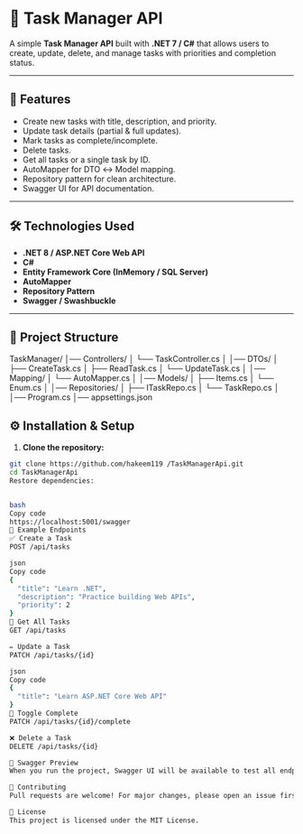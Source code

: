 # 📌 Task Manager API  

A simple **Task Manager API** built with **.NET 7 / C#** that allows users to create, update, delete, and manage tasks with priorities and completion status.  

---

## 🚀 Features  

- Create new tasks with title, description, and priority.  
- Update task details (partial & full updates).  
- Mark tasks as complete/incomplete.  
- Delete tasks.  
- Get all tasks or a single task by ID.  
- AutoMapper for DTO ↔ Model mapping.  
- Repository pattern for clean architecture.  
- Swagger UI for API documentation.  

---

## 🛠️ Technologies Used  

- **.NET 8 / ASP.NET Core Web API**  
- **C#**  
- **Entity Framework Core (InMemory / SQL Server)**  
- **AutoMapper**  
- **Repository Pattern**  
- **Swagger / Swashbuckle**  

---

## 📂 Project Structure  

TaskManager/
│── Controllers/
│ └── TaskController.cs
│
│── DTOs/
│ ├── CreateTask.cs
│ ├── ReadTask.cs
│ └── UpdateTask.cs
│
│── Mapping/
│ └── AutoMapper.cs
│
│── Models/
│ ├── Items.cs
│ └── Enum.cs
│
│── Repositories/
│ ├── ITaskRepo.cs
│ └── TaskRepo.cs
│
│── Program.cs
│── appsettings.json


## ⚙️ Installation & Setup  

1. **Clone the repository:**  
```bash
git clone https://github.com/hakeem119 /TaskManagerApi.git
cd TaskManagerApi
Restore dependencies:


bash
Copy code
https://localhost:5001/swagger
📌 Example Endpoints
✅ Create a Task
POST /api/tasks

json
Copy code
{
  "title": "Learn .NET",
  "description": "Practice building Web APIs",
  "priority": 2
}
📖 Get All Tasks
GET /api/tasks

✏️ Update a Task
PATCH /api/tasks/{id}

json
Copy code
{
  "title": "Learn ASP.NET Core Web API"
}
🔄 Toggle Complete
PATCH /api/tasks/{id}/complete

❌ Delete a Task
DELETE /api/tasks/{id}

📸 Swagger Preview
When you run the project, Swagger UI will be available to test all endpoints easily.

🤝 Contributing
Pull requests are welcome! For major changes, please open an issue first to discuss what you would like to change.

📜 License
This project is licensed under the MIT License.


